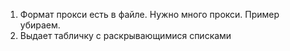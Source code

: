 1) Формат прокси есть в файле. Нужно много прокси. Пример убираем.
2) Выдает табличку с раскрывающимися списками
